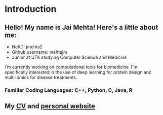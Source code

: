 # Introduction
## Hello! My name is Jai Mehta! Here's a little about me:
* NetID: jmehta2
* Github username: mehtajm
* Junior at UTK studying Computer Science and Medicine

I'm currently working on computational tools for biomedicine. I'm specifically interested in the use of deep learning for protein design and multi-omics for disease treatments.


### Familiar Coding Languages: C++, Python, C, Java, R

## My [CV](mehtajm.github.io/files/Jai_Mehta_CV.pdf) and [personal website](https://volweb2.utk.edu/~jmehta2)
